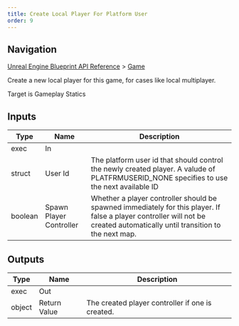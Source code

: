 ```yaml
---
title: Create Local Player For Platform User
order: 9
---
```

## Navigation

[Unreal Engine Blueprint API Reference](https://dev.epicgames.com/documentation/en-us/unreal-engine/BlueprintAPI) > [Game](https://dev.epicgames.com/documentation/en-us/unreal-engine/BlueprintAPI/Game)

Create a new local player for this game, for cases like local multiplayer.

Target is Gameplay Statics

## Inputs

| Type | Name | Description |
| --- | --- | --- |
| exec | In |  |
| struct | User Id | The platform user id that should control the newly created player. A valude of PLATFRMUSERID_NONE specifies to use the next available ID |
| boolean | Spawn Player Controller | Whether a player controller should be spawned immediately for this player. If false a player controller will not be created automatically until transition to the next map. |

## Outputs

| Type | Name | Description |
| --- | --- | --- |
| exec | Out |  |
| object | Return Value | The created player controller if one is created. |
